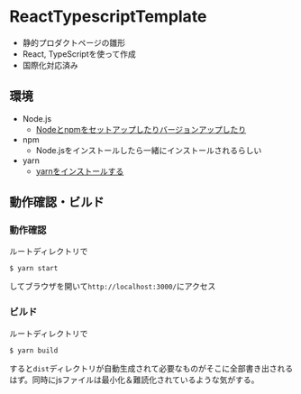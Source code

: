 # ReactTypescriptTemplate

- 静的プロダクトページの雛形
- React, TypeScriptを使って作成
- 国際化対応済み 

## 環境

- Node.js
  - [Nodeとnpmをセットアップしたりバージョンアップしたり](https://zenn.dev/kyome/articles/93097dd75dcecb)
- npm
  - Node.jsをインストールしたら一緒にインストールされるらしい
- yarn
  - [yarnをインストールする](https://qiita.com/suisui654/items/1b89446e03991c7c2c3d)

## 動作確認・ビルド

### 動作確認

ルートディレクトリで

```console
$ yarn start
```

してブラウザを開いて`http://localhost:3000/`にアクセス

### ビルド

ルートディレクトリで

```console
$ yarn build
```

すると`dist`ディレクトリが自動生成されて必要なものがそこに全部書き出されるはず。同時にjsファイルは最小化＆難読化されているような気がする。
